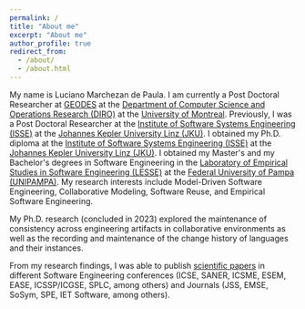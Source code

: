 ```yaml
---
permalink: /
title: "About me"
excerpt: "About me"
author_profile: true
redirect_from: 
  - /about/
  - /about.html
---
```


My name is Luciano Marchezan de Paula. I am currently a Post Doctoral Researcher at [GEODES](https://geodes.iro.umontreal.ca/) at the [Department of Computer Science and Operations Research (DIRO)](https://diro.umontreal.ca/english/home/) at the [University of Montreal](https://www.umontreal.ca/en/). Previously, I was a Post Doctoral Researcher at the [Institute of Software Systems Engineering (ISSE)](https://isse.jku.at/) at the [Johannes Kepler University Linz (JKU)](https://jku.at/). I obtained my Ph.D. diploma at the [Institute of Software Systems Engineering (ISSE)](https://isse.jku.at/) at the [Johannes Kepler University Linz (JKU)](https://jku.at/). I obtained my Master's and my Bachelor's degrees in Software Engineering in the [Laboratory of Empirical Studies in Software Engineering (LESSE)](https://lesse.com.br/site/) at the [Federal University of Pampa (UNIPAMPA)](https://unipampa.edu.br/alegrete/). My research interests include Model-Driven Software Engineering, Collaborative Modeling, Software Reuse, and Empirical Software Engineering.

My Ph.D. research (concluded in 2023) explored the maintenance of consistency across engineering artifacts in collaborative environments as well as the recording and maintenance of the change history of languages and their instances. 


From my research findings, I was able to publish [scientific papers](https://scholar.google.com/citations?user=26yB7xkAAAAJ&hl=en&oi=ao) in different Software Engineering conferences (ICSE, SANER, ICSME, ESEM, EASE, ICSSP/ICGSE, SPLC, among others) and Journals (JSS, EMSE, SoSym, SPE, IET Software, among others).


